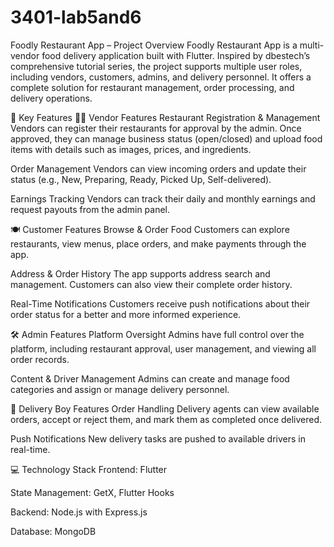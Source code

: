 # 3401-lab5and6

Foodly Restaurant App – Project Overview
Foodly Restaurant App is a multi-vendor food delivery application built with Flutter. Inspired by dbestech’s comprehensive tutorial series, the project supports multiple user roles, including vendors, customers, admins, and delivery personnel. It offers a complete solution for restaurant management, order processing, and delivery operations.

🔑 Key Features
👨‍🍳 Vendor Features
Restaurant Registration & Management
Vendors can register their restaurants for approval by the admin. Once approved, they can manage business status (open/closed) and upload food items with details such as images, prices, and ingredients.

Order Management
Vendors can view incoming orders and update their status (e.g., New, Preparing, Ready, Picked Up, Self-delivered).

Earnings Tracking
Vendors can track their daily and monthly earnings and request payouts from the admin panel.

🍽️ Customer Features
Browse & Order Food
Customers can explore restaurants, view menus, place orders, and make payments through the app.

Address & Order History
The app supports address search and management. Customers can also view their complete order history.

Real-Time Notifications
Customers receive push notifications about their order status for a better and more informed experience.

🛠️ Admin Features
Platform Oversight
Admins have full control over the platform, including restaurant approval, user management, and viewing all order records.

Content & Driver Management
Admins can create and manage food categories and assign or manage delivery personnel.

🚴 Delivery Boy Features
Order Handling
Delivery agents can view available orders, accept or reject them, and mark them as completed once delivered.

Push Notifications
New delivery tasks are pushed to available drivers in real-time.

💻 Technology Stack
Frontend: Flutter

State Management: GetX, Flutter Hooks

Backend: Node.js with Express.js

Database: MongoDB




